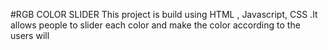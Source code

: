 #RGB COLOR SLIDER
This project is build using HTML , Javascript, CSS .It allows people to slider each color and make the color according to the users will 
